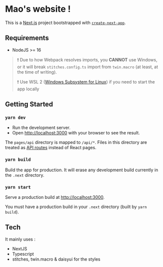 # Mao's website !

This is a [Next.js](https://nextjs.org/) project bootstrapped with [`create-next-app`](https://github.com/vercel/next.js/tree/canary/packages/create-next-app).

## Requirements

- NodeJS >= 16

> ❗ Due to how Webpack resolves imports, you **CANNOT** use Windows, or it will break `stitches.config.ts` import from `twin.macro` (at least, at the time of writing).
>
> ❗ Use WSL 2 ([Windows Subsystem for Linux](https://wikipedia.org/wiki/Windows_Subsystem_for_Linux)) if you need to start the app locally

## Getting Started

### `yarn dev`

- Run the development server.
- Open [http://localhost:3000](http://localhost:3000) with your browser to see the result.

The `pages/api` directory is mapped to `/api/*`. Files in this directory are treated as [API routes](https://nextjs.org/docs/api-routes/introduction) instead of React pages.

### `yarn build`

Build the app for production. It will erase any development build currently in the `.next` directory.

### `yarn start`

Serve a production build at [http://localhost:3000](http://localhost:3000).

You must have a production build in your `.next` directory (built by `yarn build`).

## Tech

It mainly uses :

- NextJS
- Typescript
- stitches, twin.macro & daisyui for the styles
